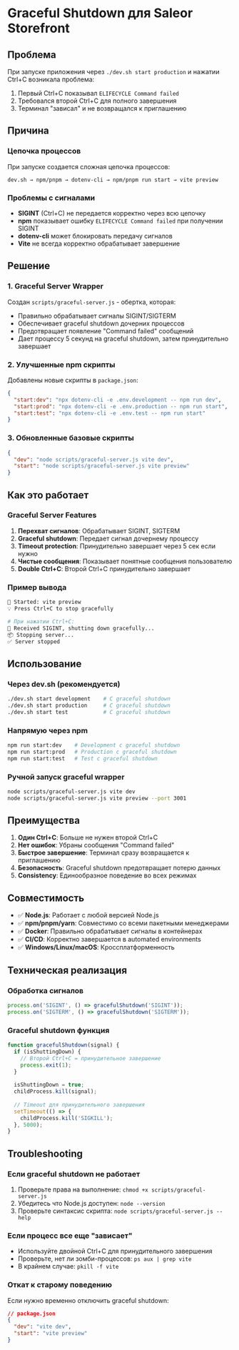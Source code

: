 # Graceful Shutdown для Saleor Storefront

## Проблема

При запуске приложения через `./dev.sh start production` и нажатии Ctrl+C возникала проблема:
1. Первый Ctrl+C показывал `ELIFECYCLE Command failed`
2. Требовался второй Ctrl+C для полного завершения
3. Терминал "зависал" и не возвращался к приглашению

## Причина

### Цепочка процессов
При запуске создается сложная цепочка процессов:
```
dev.sh → npm/pnpm → dotenv-cli → npm/pnpm run start → vite preview
```

### Проблемы с сигналами
- **SIGINT** (Ctrl+C) не передается корректно через всю цепочку
- **npm** показывает ошибку `ELIFECYCLE Command failed` при получении SIGINT
- **dotenv-cli** может блокировать передачу сигналов
- **Vite** не всегда корректно обрабатывает завершение

## Решение

### 1. Graceful Server Wrapper
Создан `scripts/graceful-server.js` - обертка, которая:
- Правильно обрабатывает сигналы SIGINT/SIGTERM
- Обеспечивает graceful shutdown дочерних процессов
- Предотвращает появление "Command failed" сообщений
- Дает процессу 5 секунд на graceful shutdown, затем принудительно завершает

### 2. Улучшенные npm скрипты
Добавлены новые скрипты в `package.json`:
```json
{
  "start:dev": "npx dotenv-cli -e .env.development -- npm run dev",
  "start:prod": "npx dotenv-cli -e .env.production -- npm run start",
  "start:test": "npx dotenv-cli -e .env.test -- npm run start"
}
```

### 3. Обновленные базовые скрипты
```json
{
  "dev": "node scripts/graceful-server.js vite dev",
  "start": "node scripts/graceful-server.js vite preview"
}
```

## Как это работает

### Graceful Server Features
1. **Перехват сигналов**: Обрабатывает SIGINT, SIGTERM
2. **Graceful shutdown**: Передает сигнал дочернему процессу
3. **Timeout protection**: Принудительно завершает через 5 сек если нужно
4. **Чистые сообщения**: Показывает понятные сообщения пользователю
5. **Double Ctrl+C**: Второй Ctrl+C принудительно завершает

### Пример вывода
```bash
🚀 Started: vite preview
💡 Press Ctrl+C to stop gracefully

# При нажатии Ctrl+C:
🛑 Received SIGINT, shutting down gracefully...
📦 Stopping server...
✅ Server stopped
```

## Использование

### Через dev.sh (рекомендуется)
```bash
./dev.sh start development    # С graceful shutdown
./dev.sh start production     # С graceful shutdown  
./dev.sh start test           # С graceful shutdown
```

### Напрямую через npm
```bash
npm run start:dev    # Development с graceful shutdown
npm run start:prod   # Production с graceful shutdown
npm run start:test   # Test с graceful shutdown
```

### Ручной запуск graceful wrapper
```bash
node scripts/graceful-server.js vite dev
node scripts/graceful-server.js vite preview --port 3001
```

## Преимущества

1. **Один Ctrl+C**: Больше не нужен второй Ctrl+C
2. **Нет ошибок**: Убраны сообщения "Command failed"
3. **Быстрое завершение**: Терминал сразу возвращается к приглашению
4. **Безопасность**: Graceful shutdown предотвращает потерю данных
5. **Consistency**: Единообразное поведение во всех режимах

## Совместимость

- ✅ **Node.js**: Работает с любой версией Node.js
- ✅ **npm/pnpm/yarn**: Совместимо со всеми пакетными менеджерами
- ✅ **Docker**: Правильно обрабатывает сигналы в контейнерах
- ✅ **CI/CD**: Корректно завершается в automated environments
- ✅ **Windows/Linux/macOS**: Кроссплатформенность

## Техническая реализация

### Обработка сигналов
```javascript
process.on('SIGINT', () => gracefulShutdown('SIGINT'));
process.on('SIGTERM', () => gracefulShutdown('SIGTERM'));
```

### Graceful shutdown функция
```javascript
function gracefulShutdown(signal) {
  if (isShuttingDown) {
    // Второй Ctrl+C = принудительное завершение
    process.exit(1);
  }
  
  isShuttingDown = true;
  childProcess.kill(signal);
  
  // Timeout для принудительного завершения
  setTimeout(() => {
    childProcess.kill('SIGKILL');
  }, 5000);
}
```

## Troubleshooting

### Если graceful shutdown не работает
1. Проверьте права на выполнение: `chmod +x scripts/graceful-server.js`
2. Убедитесь что Node.js доступен: `node --version`
3. Проверьте синтаксис скрипта: `node scripts/graceful-server.js --help`

### Если процесс все еще "зависает"
- Используйте двойной Ctrl+C для принудительного завершения
- Проверьте, нет ли зомби-процессов: `ps aux | grep vite`
- В крайнем случае: `pkill -f vite`

### Откат к старому поведению
Если нужно временно отключить graceful shutdown:
```json
// package.json
{
  "dev": "vite dev",
  "start": "vite preview"
}
```
